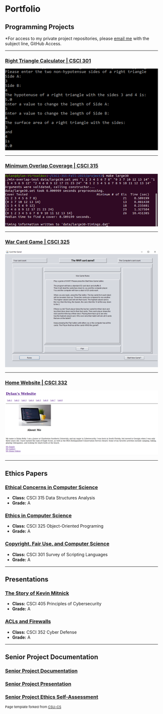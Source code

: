 Portfolio
=========

Programming Projects
--------------------

*For access to my private project repositories, please [email me](mailto:dakelly@csustudent.net?subject=GitHub%20Access) with the subject line, GitHub Access.

---
### [Right Triangle Calculator | CSCI 301](RightTriangleCalc.md)

![Right Triangle Calculator](images/RightTriFig1.PNG)

---
### [Minimum Overlap Coverage | CSCI 315](MinimumOverlapCoverage.md)

![Minimum Overlap Coverage](images/MinOverFig1.PNG)

---
### [War Card Game | CSCI 325](WarGame.md)

![War Card Game](images/WarGameFig1.PNG)

---
### [Home Website | CSCI 332](HomePage.md)

![Home Page](images/HomePageFig1.PNG)

---

Ethics Papers
-------------

### [Ethical Concerns in Computer Science](/pdf/CSCI315_Ethics_Paper.pdf)

-   **Class:**  CSCI 315 Data Structures Analysis
-   **Grade:** A

### [Ethics in Computer Science](/pdf/CSCI325_Ethics_Paper.pdf)

-   **Class:** CSCI 325 Object-Oriented Programing
-   **Grade:** A

### [Copyright, Fair Use, and Computer Science](/pdf/CSCI301_Ethics_Paper.pdf)

-   **Class:** CSCI 301 Survey of Scripting Languages
-   **Grade:** A

---

Presentations
-------------

### [The Story of Kevin Mitnick](/pdf/CSCI405_Presentation.pdf)

- **Class:** CSCI 405 Principles of Cybersecurity 
- **Grade:** A


### [ACLs and Firewalls](/pdf/CSCI352_Presentation.pdf)

- **Class:** CSCI 352 Cyber Defense
- **Grade:** A

---

Senior Project Documentation
----------------------------

### [Senior Project Documentation](/pdf/SeniorProjectDefenseDocumentation-DylanKelly.pdf)

### [Senior Project Presentation](/pdf/SeniorProjectPresentation-DylanKelly.pdf)

### [Senior Project Ethics Self-Assessment](/pdf/EthicsSelfAssessment-DylanKelly.pdf)

<p style="font-size:11px">Page template forked from <a href="https://github.com/csu-cs/csci-portfolio">CSU-CS</a></p>
<!-- Remove above link if you don't want to attributive -->
